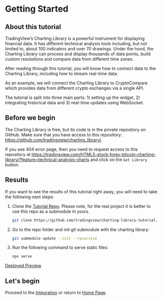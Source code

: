 # Getting Started

## About this tutorial

TradingView’s Charting Library is a powerful instrument for displaying financial data. It has different technical analysis tools including, but not limited to, about 100 indicators and over 70 drawings. Under the hood, the Charting Library can process and display thousands of data points, build custom resolutions and compare data from different time zones.

After reading through this tutorial, you will know how to connect data to the Charting Library, including how to stream real-time data.

As an example, we will connect the Charting Library to CryptoCompare which provides data from different crypto exchanges via a single API.

The tutorial is split into three main parts: 1) setting up the widget, 2) integrating historical data and 3) real-time updates using WebSocket.

## Before we begin

The Charting Library is free, but its code is in the private repository on GitHub.
Make sure that you have access to this repository: <https://github.com/tradingview/charting_library/>.

If you see 404 error page, then you need to request access to this repository at <https://tradingview.com/HTML5-stock-forex-bitcoin-charting-library/?feature=technical-analysis-charts> and click on the `Get Library` button.

## Results

If you want to see the results of this tutorial right away, you will need to take the following next steps:

1. Clone the [Tutorial Repo][tutorial-repo-url]. Please note, for the real project it is better to use this repo as a submodule in yours.

    ```bash
    git clone https://github.com/tradingview/charting-library-tutorial.git
    ```

1. Go to the repo folder and init git submodule with the charting library:

    ```bash
    git submodule update --init --recursive
    ```

1. Run the following command to serve static files:

    ```bash
    npx serve
    ```

[Deployed Preview][demo-url]

## Let's begin

Proceed to the [Integration](integration.md) or return to [Home Page](home.md).

[tutorial-repo-url]: https://github.com/tradingview/charting-library-tutorial
[demo-url]: https://charting-library.tradingview.com/tutorial/index.html
